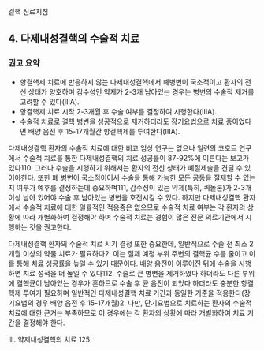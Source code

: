 결핵 진료지침

## 4. 다제내성결핵의 수술적 치료

### 권고 요약
- 항결핵제 치료에 반응하지 않는 다제내성결핵에서 폐병변이 국소적이고 환자의 전신 상태가 양호하며 감수성인 약제가 2-3개 남아있는 경우는 병변의 수술적 제거를 고려할 수 있다(IIIA).
- 항결핵제 치료 시작 2-3개월 후 수술 여부를 결정하여 시행한다(IIIA).
- 수술적 치료로 결핵 병변을 성공적으로 제거하더라도 장기요법으로 치료 중이었다면 배양 음전 후 15-17개월간 항결핵제를 투여한다(IIIA).

다제내성결핵 환자의 수술적 치료에 대한 비교 임상 연구는 없으나 일련의 코호트 연구에서 수술적 치료를 통한 다제내성결핵의 치료 성공률이 87-92%에 이른다는 보고가 있다110. 그러나 수술을 시행하기 위해서는 환자의 전신 상태가 폐절제술을 견딜 수 있어야한다. 또한 폐 병변이 국소적이어서 수술을 통해 가능한 모든 공동을 절제할 수 있는지 여부가 예후를 결정하는데 중요하며111, 감수성이 있는 약제(특히, 퀴놀론)가 2-3개 이상 남아 있어야 수술 후 남아있는 병변을 호전시킬 수 있다. 하지만 다제내성결핵 환자에서 수술적 치료에 대한 일률적인 적응증은 없으므로 수술적 치료 여부는 각 환자의 상황에 따라 개별화하여 결정해야 하며 수술적 치료는 경험이 많은 전문 의료기관에서 시행하는 것을 권고한다.

다제내성결핵 환자의 수술적 치료 시기 결정 또한 중요한데, 일반적으로 수술 전 최소 2개월 이상의 약물 치료가 필요하다2. 이는 절제 예정 부위 주변의 결핵균 수를 줄이고 이를 통해 치료 성공률을 높일 수 있기 때문이다. 배양 음전이 이루어진 뒤에 수술을 시행하면 치료 성적을 더 높일 수 있다112. 수술로 큰 병변을 제거하였다 하더라도 다른 부위에 결핵균이 남아있는 경우가 흔하므로 수술 후 균 음전이 되었다 하더라도 충분한 항결핵제 투여가 필요하며 일반적인 다제내성결핵 치료 기간과 동일한 기준을 적용한다(장기요법의 경우 배양 음전 후 15-17개월)2. 다만, 단기요법으로 치료하는 환자의 수술적 치료에 대한 근거는 부족하므로 이 경우에는 각 환자의 상황에 따라 개별화하여 치료 기간을 결정해야 한다.

III. 약제내성결핵의 치료 <PAGE>125